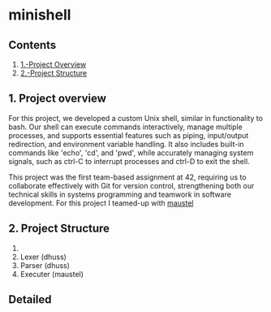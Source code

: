 # minishell

## Contents

1. [1.-Project Overview](#Project-overview)
2. [2.-Project Structure](#Project-Structure)

## 1. Project overview

For this project, we developed a custom Unix shell, similar in functionality to bash. Our shell can execute commands interactively, manage multiple processes, and supports essential features such as piping, input/output redirection, and environment variable handling. It also includes built-in commands like 'echo', 'cd', and 'pwd', while accurately managing system signals, such as ctrl-C to interrupt processes and ctrl-D to exit the shell.

This project was the first team-based assignment at 42, requiring us to collaborate effectively with Git for version control, strengthening both our technical skills in systems programming and teamwork in software development. For this project I teamed-up with [maustel](https://github.com/maustel)

## 2. Project Structure

1. 
2. Lexer (dhuss)
3. Parser (dhuss)
4. Executer (maustel)

## Detailed
